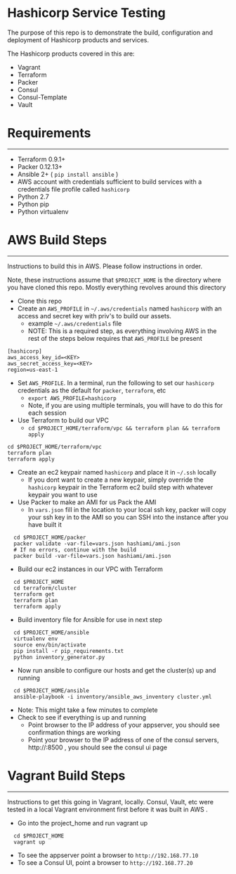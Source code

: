 # Hashicorp Service Testing

The purpose of this repo is to demonstrate the build, configuration and deployment of Hashicorp products and services.  

The Hashicorp products covered in this are:
* Vagrant
* Terraform
* Packer
* Consul
* Consul-Template
* Vault


# Requirements
----------------
* Terraform 0.9.1+
* Packer 0.12.13+
* Ansible 2+ ( `pip install ansible` )
* AWS account with credentials sufficient to build services with a credentials file profile called `hashicorp`
* Python 2.7
* Python pip
* Python virtualenv

# AWS Build Steps
-------------------

Instructions to build this in AWS.  Please follow instructions in order.

Note, these instructions assume that `$PROJECT_HOME` is the directory where you have cloned this repo.  Mostly everything revolves around this directory

* Clone this repo
* Create an `AWS_PROFILE` in `~/.aws/credentials` named `hashicorp` with an access and secret key with priv's to build our assets.
  * example `~/.aws/credentials` file
  * NOTE: This is a required step, as everything involving AWS in the rest of the steps below requires that `AWS_PROFILE` be present
```
[hashicorp]
aws_access_key_id=<KEY>
aws_secret_access_key=<KEY>
region=us-east-1
```
* Set `AWS_PROFILE`.  In a terminal, run the following to set our `hashicorp` credentials as the default for `packer`, `terraform`, etc
  * `export AWS_PROFILE=hashicorp`
  * Note, if you are using multiple terminals, you will have to do this for each session
* Use Terraform to build our VPC  
  * `cd $PROJECT_HOME/terraform/vpc && terraform plan && terraform apply`
```
cd $PROJECT_HOME/terraform/vpc
terraform plan  
terraform apply
```
* Create an ec2 keypair named `hashicorp` and place it in `~/.ssh` locally
  * If you dont want to create a new keypair, simply override the `hashicorp` keypair in the Terraform ec2 build step with whatever keypair you want to use
* Use Packer to make an AMI for us Pack the AMI
  *  In `vars.json` fill in the location to your local ssh key, packer will copy your ssh key in to the AMI so you can SSH into the instance after you have built it
```
  cd $PROJECT_HOME/packer
  packer validate -var-file=vars.json hashiami/ami.json
  # If no errors, continue with the build
  packer build -var-file=vars.json hashiami/ami.json
```
* Build our ec2 instances in our VPC with Terraform
```
  cd $PROJECT_HOME
  cd terraform/cluster
  terraform get
  terraform plan
  terraform apply
```
* Build inventory file for Ansible for use in next step
```
  cd $PROJECT_HOME/ansible
  virtualenv env
  source env/bin/activate
  pip install -r pip_requirements.txt
  python inventory_generator.py
```
* Now run ansible to configure our hosts and get the cluster(s) up and running
```
  cd $PROJECT_HOME/ansible
  ansible-playbook -i inventory/ansible_aws_inventory cluster.yml
```
  * Note: This might take a few minutes to complete
* Check to see if everything is up and running
  * Point browser to the IP address of your appserver, you should see confirmation things are working
  * Point your browser to the IP address of one of the consul servers, http://<consulIP>:8500 , you should see the consul ui page

# Vagrant Build Steps
-------------------------

Instructions to get this going in Vagrant, locally.  Consul, Vault, etc were tested in a local Vagrant environment first before it was built in AWS .

* Go into the project_home and run vagrant up
```
  cd $PROJECT_HOME
  vagrant up
```
* To see the appserver point a browser to `http://192.168.77.10`
* To see a Consul UI, point a browser to `http://192.168.77.20`
